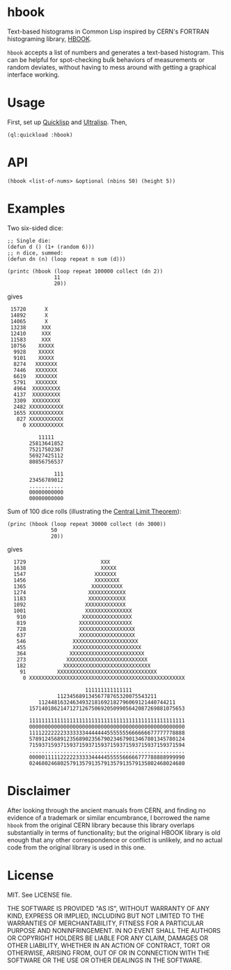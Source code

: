 # hbook

Text-based histograms in Common Lisp inspired by CERN's FORTRAN
histograming library, [HBOOK](https://cds.cern.ch/record/307945/files/).

`hbook` accepts a list of numbers and generates a text-based
histogram.  This can be helpful for spot-checking bulk behaviors of
measurements or random deviates, without having to mess around with
getting a graphical interface working.

# Usage

First, set up [Quicklisp](https://www.quicklisp.org/beta/) and
[Ultralisp](https://ultralisp.org/).  Then,

    (ql:quickload :hbook)

# API

    (hbook <list-of-nums> &optional (nbins 50) (height 5))

# Examples

Two six-sided dice:

    ;; Single die:
    (defun d () (1+ (random 6)))
    ;; n dice, summed:
    (defun dn (n) (loop repeat n sum (d)))

    (printc (hbook (loop repeat 100000 collect (dn 2))
                   11
                   20))

gives

     15720      X
     14892      X
     14065      X
     13238     XXX
     12410     XXX
     11583     XXX
     10756    XXXXX
      9928    XXXXX
      9101    XXXXX
      8274   XXXXXXX
      7446   XXXXXXX
      6619   XXXXXXX
      5791   XXXXXXX
      4964  XXXXXXXXX
      4137  XXXXXXXXX
      3309  XXXXXXXXX
      2482 XXXXXXXXXXX
      1655 XXXXXXXXXXX
       827 XXXXXXXXXXX
         0 XXXXXXXXXXX

              11111
           25813641852
           75217502367
           56927425112
           80856756537

                   111
           23456789012
           ...........
           00000000000
           00000000000

Sum of 100 dice rolls (illustrating the [Central Limit Theorem](https://en.wikipedia.org/wiki/Central_limit_theorem)):

    (princ (hbook (loop repeat 30000 collect (dn 3000))
                  50
                  20))

gives

      1729                        XXX
      1638                        XXXXX
      1547                      XXXXXXX
      1456                      XXXXXXXX
      1365                     XXXXXXXXXX
      1274                    XXXXXXXXXXXX
      1183                    XXXXXXXXXXXX
      1092                   XXXXXXXXXXXXX
      1001                   XXXXXXXXXXXXXXX
       910                  XXXXXXXXXXXXXXXX
       819                 XXXXXXXXXXXXXXXXX
       728                 XXXXXXXXXXXXXXXXXX
       637                 XXXXXXXXXXXXXXXXXX
       546               XXXXXXXXXXXXXXXXXXXXX
       455               XXXXXXXXXXXXXXXXXXXXXX
       364              XXXXXXXXXXXXXXXXXXXXXXXX
       273             XXXXXXXXXXXXXXXXXXXXXXXXXX
       182            XXXXXXXXXXXXXXXXXXXXXXXXXXXX
        91          XXXXXXXXXXXXXXXXXXXXXXXXXXXXXXXX
         0 XXXXXXXXXXXXXXXXXXXXXXXXXXXXXXXXXXXXXXXXXXXXXXXXXX

                             111111111111111
                    11234568913456778765320075543211
              11244816324634932181692182796069121440744211
           15714018621471271267506920509905642087269881075653

           11111111111111111111111111111111111111111111111111
           00000000000000000000000000000000000000000000000000
           11112222222333333344444445555555666666677777778888
           57891245689123568902356790234679013467801345780124
           71593715937159371593715937159371593715937159371594
           ..................................................
           00000111112222233333444445555566666777788888999990
           02468024680257913579135791357913579135802468024680

# Disclaimer

After looking through the ancient manuals from CERN, and finding no
evidence of a trademark or similar encumbrance, I borrowed the name
`hbook` from the original CERN library because this library overlaps
substantially in terms of functionality; but the original HBOOK
library is old enough that any other correspondence or conflict is
unlikely, and no actual code from the original library is used in this
one.

# License

MIT.  See LICENSE file.

THE SOFTWARE IS PROVIDED "AS IS", WITHOUT WARRANTY OF ANY KIND, EXPRESS OR
IMPLIED, INCLUDING BUT NOT LIMITED TO THE WARRANTIES OF MERCHANTABILITY,
FITNESS FOR A PARTICULAR PURPOSE AND NONINFRINGEMENT. IN NO EVENT SHALL THE
AUTHORS OR COPYRIGHT HOLDERS BE LIABLE FOR ANY CLAIM, DAMAGES OR OTHER
LIABILITY, WHETHER IN AN ACTION OF CONTRACT, TORT OR OTHERWISE, ARISING FROM,
OUT OF OR IN CONNECTION WITH THE SOFTWARE OR THE USE OR OTHER DEALINGS IN THE
SOFTWARE.
